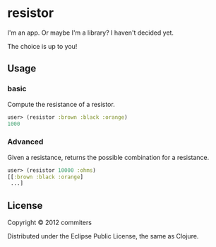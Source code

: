 # resistor

I'm an app. Or maybe I'm a library? I haven't decided yet.

The choice is up to you!

## Usage

### basic

Compute the resistance of a resistor.

``` clj
user> (resistor :brown :black :orange)
1000
```

### Advanced

Given a resistance, returns the possible combination for a resistance.

``` clj
user> (resistor 10000 :ohms)
[[:brown :black :orange]
 ...]
```

## License

Copyright © 2012 commiters

Distributed under the Eclipse Public License, the same as Clojure.
